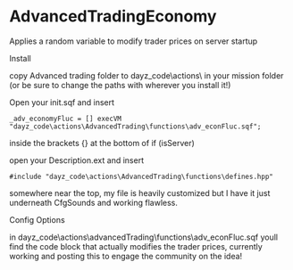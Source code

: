 # AdvancedTradingEconomy
Applies a random variable to modify trader prices on server startup

Install

copy Advanced trading folder to dayz_code\actions\ in your mission folder (or be sure to change the paths with wherever you install it!)

Open your init.sqf and insert
```
_adv_economyFluc = [] execVM "dayz_code\actions\AdvancedTrading\functions\adv_econFluc.sqf";
```
inside the brackets {} at the bottom of if (isServer)

open your Description.ext and insert
```
#include "dayz_code\actions\AdvancedTrading\functions\defines.hpp"
```
somewhere near the top, my file is heavily customized but I have it just underneath CfgSounds and working flawless.

Config Options

in dayz_code\actions\advancedTrading\functions\adv_econFluc.sqf youll find the code block that actually modifies the trader prices, currently working and posting this to engage the community on the idea!
